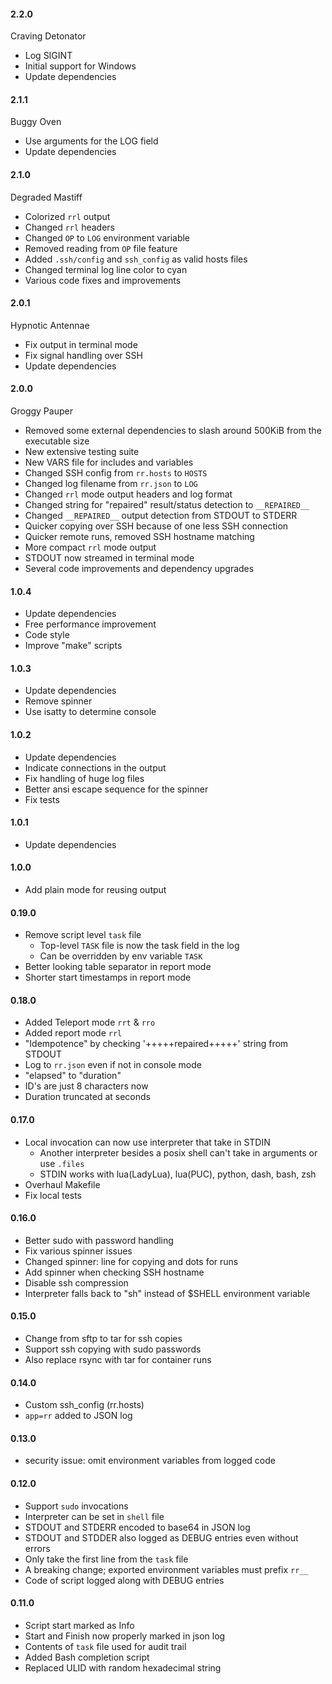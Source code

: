 #### 2.2.0

Craving Detonator

* Log SIGINT
* Initial support for Windows
* Update dependencies

#### 2.1.1

Buggy Oven

* Use arguments for the LOG field
* Update dependencies

#### 2.1.0

Degraded Mastiff

* Colorized `rrl` output
* Changed `rrl` headers
* Changed `OP` to `LOG` environment variable
* Removed reading from `OP` file feature
* Added `.ssh/config` and `ssh_config` as valid hosts files
* Changed terminal log line color to cyan
* Various code fixes and improvements

#### 2.0.1

Hypnotic Antennae

* Fix output in terminal mode
* Fix signal handling over SSH
* Update dependencies

#### 2.0.0

Groggy Pauper

* Removed some external dependencies to slash around 500KiB from the executable size
* New extensive testing suite
* New VARS file for includes and variables
* Changed SSH config from `rr.hosts` to `HOSTS`
* Changed log filename from `rr.json` to `LOG`
* Changed `rrl` mode output headers and log format
* Changed string for "repaired" result/status detection to `__REPAIRED__`
* Changed `__REPAIRED__` output detection from STDOUT to STDERR
* Quicker copying over SSH because of one less SSH connection
* Quicker remote runs, removed SSH hostname matching
* More compact `rrl` mode output
* STDOUT now streamed in terminal mode
* Several code improvements and dependency upgrades

#### 1.0.4

* Update dependencies
* Free performance improvement
* Code style
* Improve "make" scripts

#### 1.0.3

* Update dependencies
* Remove spinner
* Use isatty to determine console

#### 1.0.2

* Update dependencies
* Indicate connections in the output
* Fix handling of huge log files
* Better ansi escape sequence for the spinner
* Fix tests

#### 1.0.1

* Update dependencies

#### 1.0.0

* Add plain mode for reusing output

#### 0.19.0

* Remove script level `task` file
  * Top-level `TASK` file is now the task field in the log
  * Can be overridden by env variable `TASK`
* Better looking table separator in report mode
* Shorter start timestamps in report mode

#### 0.18.0

* Added Teleport mode `rrt` & `rro`
* Added report mode `rrl`
* "Idempotence" by checking '+++++repaired+++++' string from STDOUT
* Log to `rr.json` even if not in console mode
* "elapsed" to "duration"
* ID's are just 8 characters now
* Duration truncated at seconds

#### 0.17.0

* Local invocation can now use interpreter that take in STDIN
  * Another interpreter besides a posix shell can't take in arguments or use `.files`
  * STDIN works with lua(LadyLua), lua(PUC), python, dash, bash, zsh
* Overhaul Makefile
* Fix local tests

#### 0.16.0

* Better sudo with password handling
* Fix various spinner issues
* Changed spinner: line for copying and dots for runs
* Add spinner when checking SSH hostname
* Disable ssh compression
* Interpreter falls back to "sh" instead of $SHELL environment variable

#### 0.15.0

* Change from sftp to tar for ssh copies
* Support ssh copying with sudo passwords
* Also replace rsync with tar for container runs

#### 0.14.0

* Custom ssh_config (rr.hosts)
* `app=rr` added to JSON log

#### 0.13.0

* security issue: omit environment variables from logged code

#### 0.12.0

* Support `sudo` invocations
* Interpreter can be set in `shell` file
* STDOUT and STDERR encoded to base64 in JSON log
* STDOUT and STDDER also logged as DEBUG entries even without errors
* Only take the first line from the `task` file
* A breaking change; exported environment variables must prefix `rr__`
* Code of script logged along with DEBUG entries

#### 0.11.0

* Script start marked as Info
* Start and Finish now properly marked in json log
* Contents of `task` file used for audit trail
* Added Bash completion script
* Replaced ULID with random hexadecimal string
